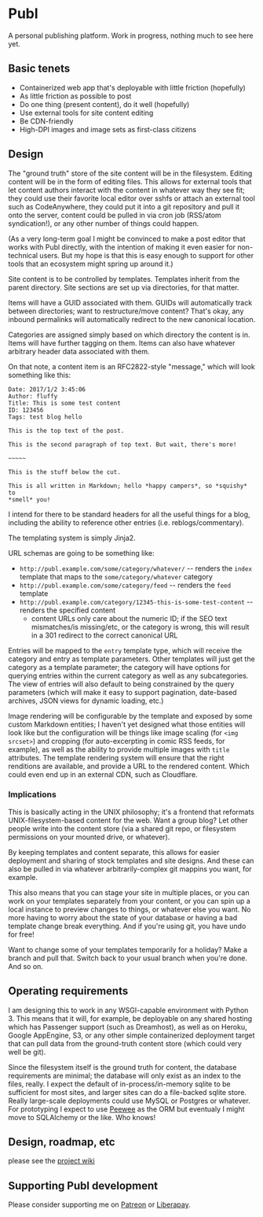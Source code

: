# Publ

A personal publishing platform. Work in progress, nothing much to see here yet.

## Basic tenets

* Containerized web app that's deployable with little friction (hopefully)
* As little friction as possible to post
* Do one thing (present content), do it well (hopefully)
* Use external tools for site content editing
* Be CDN-friendly
* High-DPI images and image sets as first-class citizens

## Design

The "ground truth" store of the site content will be in the filesystem. Editing
content will be in the form of editing files. This allows for external tools that
let content authors interact with the content in whatever way they see fit; they
could use their favorite local editor over sshfs or attach an external tool such
as CodeAnywhere, they could put it into a git repository and pull it onto the
server, content could be pulled in via cron job (RSS/atom syndication!), or any
other number of things could happen.

(As a very long-term goal I might be convinced to make a post editor that works
with Publ directly, with the intention of making it even easier for non-technical
users. But my hope is that this is easy enough to support for other tools that
an ecosystem might spring up around it.)

Site content is to be controlled by templates. Templates inherit from the
parent directory. Site sections are set up via directories, for that matter.

Items will have a GUID associated with them. GUIDs will automatically track
between directories; want to restructure/move content? That's okay, any
inbound permalinks will automatically redirect to the new canonical location.

Categories are assigned simply based on which directory the content is in.
Items will have further tagging on them. Items can also have whatever arbitrary
header data associated with them.

On that note, a content item is an RFC2822-style "message," which will look
something like this:

    Date: 2017/1/2 3:45:06
    Author: fluffy
    Title: This is some test content
    ID: 123456
    Tags: test blog hello

    This is the top text of the post.

    This is the second paragraph of top text. But wait, there's more!

    ~~~~~

    This is the stuff below the cut.

    This is all written in Markdown; hello *happy campers*, so *squishy* to
    *smell* you!

I intend for there to be standard headers for all the useful things for a blog,
including the ability to reference other entries (i.e. reblogs/commentary).

The templating system is simply Jinja2.

URL schemas are going to be something like:

* `http://publ.example.com/some/category/whatever/` -- renders the `index`
  template that maps to the `some/category/whatever` category
* `http://publ.example.com/some/category/feed` -- renders the `feed` template
* `http://publ.example.com/category/12345-this-is-some-test-content` -- renders
  the specified content
    * content URLs only care about the numeric ID; if the SEO text mismatches/is
      missing/etc, or the category is wrong, this will result in a 301 redirect
      to the correct canonical URL

Entries will be mapped to the `entry` template type, which will receive the
category and entry as template parameters. Other templates will just get the
category as a template parameter; the category will have options for querying
entries within the current category as well as any subcategories. The view of
entries will also default to being constrained by the query parameters (which
will make it easy to support pagination, date-based archives, JSON views for
dynamic loading, etc.)

Image rendering will be configurable by the template and exposed by some custom
Markdown entities; I haven't yet designed what those entities will look like
but the configuration will be things like image scaling (for `<img srcset>`)
and cropping (for auto-excerpting in comic RSS feeds, for example), as well as
the ability to provide multiple images with `title` attributes. The template
rendering system will ensure that the right renditions are available, and
provide a URL to the rendered content. Which could even end up in an external
CDN, such as Cloudflare.

### Implications

This is basically acting in the UNIX philosophy; it's a frontend that reformats
UNIX-filesystem-based content for the web. Want a group blog? Let other people
write into the content store (via a shared git repo, or filesystem permissions
on your mounted drive, or whatever).

By keeping templates and content separate, this allows for easier deployment
and sharing of stock templates and site designs. And these can also be pulled
in via whatever arbitrarily-complex git mappins you want, for example.

This also means that you can stage your site in multiple places, or you can
work on your templates separately from your content, or you can spin up a local
instance to preview changes to things, or whatever else you want. No more having
to worry about the state of your database or having a bad template change break
everything. And if you're using git, you have undo for free!

Want to change some of your templates temporarily for a holiday? Make a branch
and pull that. Switch back to your usual branch when you're done. And so on.

## Operating requirements

I am designing this to work in any WSGI-capable environment with Python 3. This
means that it will, for example, be deployable on any shared hosting which
has Passenger support (such as Dreamhost), as well as on Heroku, Google AppEngine,
S3, or any other simple containerized deployment target that can pull data from
the ground-truth content store (which could very well be git).

Since the filesystem itself is the ground truth for content, the database
requirements are minimal; the database will only exist as an index to the
files, really. I expect the default of in-process/in-memory sqlite
to be sufficient for most sites, and larger sites can do a file-backed sqlite
store. Really large-scale deployments could use MySQL or Postgres or whatever.
For prototyping I expect to use [Peewee](https://peewee.readthedocs.io/en/latest/)
as the ORM but eventualy I might move to SQLAlchemy or the like. Who knows!

## Design, roadmap, etc

please see the [project wiki](https://github.com/fluffy-critter/Publ/wiki/Roadmap)

## Supporting Publ development

Please consider supporting me on  [Patreon](http://patreon.com/fluffy) or [Liberapay](https://liberapay.com/fluffy).
